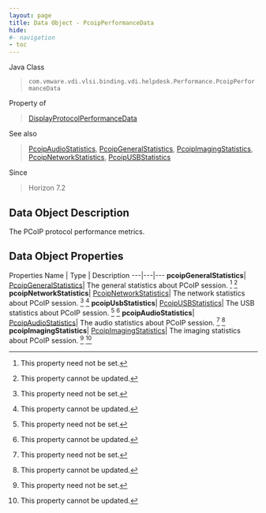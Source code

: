 ```yaml
---
layout: page
title: Data Object - PcoipPerformanceData
hide:
#- navigation
- toc
---
```






Java Class
> `com.vmware.vdi.vlsi.binding.vdi.helpdesk.Performance.PcoipPerformanceData`

Property of
> [DisplayProtocolPerformanceData](vdi.helpdesk.Performance.DisplayProtocolPerformanceData.md#field_detail)

See also
> [PcoipAudioStatistics](vdi.helpdesk.Performance.PcoipAudioStatistics.md), [PcoipGeneralStatistics](vdi.helpdesk.Performance.PcoipGeneralStatistics.md), [PcoipImagingStatistics](vdi.helpdesk.Performance.PcoipImagingStatistics.md), [PcoipNetworkStatistics](vdi.helpdesk.Performance.PcoipNetworkStatistics.md), [PcoipUSBStatistics](vdi.helpdesk.Performance.PcoipUSBStatistics.md)

Since
> Horizon 7.2


## Data Object Description

The PCoIP protocol performance metrics.

## Data Object Properties
Properties
Name |  Type |  Description
---|---|---
**pcoipGeneralStatistics**| [PcoipGeneralStatistics](vdi.helpdesk.Performance.PcoipGeneralStatistics.md)|  The general statistics about PCoIP session. [^1] [^2]
**pcoipNetworkStatistics**| [PcoipNetworkStatistics](vdi.helpdesk.Performance.PcoipNetworkStatistics.md)|  The network statistics about PCoIP session. [^1] [^2]
**pcoipUsbStatistics**| [PcoipUSBStatistics](vdi.helpdesk.Performance.PcoipUSBStatistics.md)|  The USB statistics about PCoIP session. [^1] [^2]
**pcoipAudioStatistics**| [PcoipAudioStatistics](vdi.helpdesk.Performance.PcoipAudioStatistics.md)|  The audio statistics about PCoIP session. [^1] [^2]
**pcoipImagingStatistics**| [PcoipImagingStatistics](vdi.helpdesk.Performance.PcoipImagingStatistics.md)|  The imaging statistics about PCoIP session. [^1] [^2]
 


 


[^1]: This property need not be set.
[^2]: This property cannot be updated.